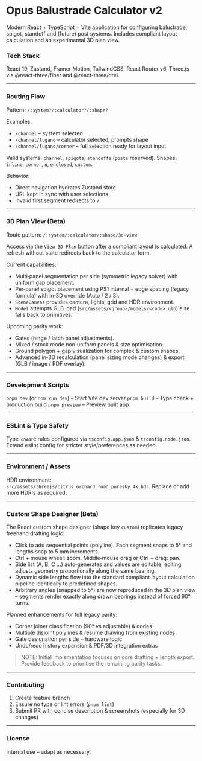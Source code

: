 # Opus Balustrade Calculator v2

Modern React + TypeScript + Vite application for configuring balustrade, spigot, standoff and (future) post systems. Includes compliant layout calculation and an experimental 3D plan view.

### Tech Stack

React 19, Zustand, Framer Motion, TailwindCSS, React Router v6, Three.js via @react-three/fiber and @react-three/drei.

---

### Routing Flow

Pattern: `/:system?/:calculator?/:shape?`

Examples:

- `/channel` – system selected
- `/channel/lugano` – calculator selected, prompts shape
- `/channel/lugano/corner` – full selection ready for layout input

Valid systems: `channel`, `spigots`, `standoffs` (`posts` reserved). Shapes: `inline`, `corner`, `u`, `enclosed`, `custom`.

Behavior:

- Direct navigation hydrates Zustand store
- URL kept in sync with user selections
- Invalid first segment redirects to `/`

---

### 3D Plan View (Beta)

Route pattern: `/:system/:calculator/:shape/3d-view`

Access via the `View 3D Plan` button after a compliant layout is calculated. A refresh without state redirects back to the calculator form.

Current capabilities:

* Multi‑panel segmentation per side (symmetric legacy solver) with uniform gap placement.
* Per‑panel spigot placement using PS1 internal + edge spacing (legacy formula) with in‑3D override (Auto / 2 / 3).
* `SceneCanvas` provides camera, lights, grid and HDR environment.
* `Model` attempts GLB load (`src/assets/<group>/models/<code>.glb`) else falls back to primitives.

Upcoming parity work:

* Gates (hinge / latch panel adjustments).
* Mixed / stock mode non‑uniform panels & size optimisation.
* Ground polygon + gap visualization for complex & custom shapes.
* Advanced in‑3D recalculation (panel sizing mode changes) & export (GLB / image / PDF overlay).

---

### Development Scripts

`pnpm dev` (or `npm run dev`) – Start Vite dev server `pnpm build` – Type check + production build `pnpm preview` – Preview built app

---

### ESLint & Type Safety

Type-aware rules configured via `tsconfig.app.json` & `tsconfig.node.json`. Extend eslint config for stricter style/preferences as needed.

---

### Environment / Assets

HDR environment: `src/assets/threejs/citrus_orchard_road_puresky_4k.hdr`. Replace or add more HDRIs as required.

---

### Custom Shape Designer (Beta)

The React custom shape designer (shape key `custom`) replicates legacy freehand drafting logic:

* Click to add sequential points (polyline). Each segment snaps to 5° and lengths snap to 5 mm increments.
* Ctrl + mouse wheel: zoom. Middle‑mouse drag or Ctrl + drag: pan.
* Side list (A, B, C …) auto‑generates and values are editable; editing adjusts geometry proportionally along the same bearing.
* Dynamic side lengths flow into the standard compliant layout calculation pipeline identically to predefined shapes.
* Arbitrary angles (snapped to 5°) are now reproduced in the 3D plan view – segments render exactly along drawn bearings instead of forced 90° turns.

Planned enhancements for full legacy parity:

* Corner joiner classification (90° vs adjustable) & codes
* Multiple disjoint polylines & resume drawing from existing nodes
* Gate designation per side + hardware logic
* Undo/redo history expansion & PDF/3D integration extras

> NOTE: Initial implementation focuses on core drafting + length export. Provide feedback to prioritise the remaining parity tasks.

---

### Contributing

1. Create feature branch
2. Ensure no type or lint errors (`pnpm lint`)
3. Submit PR with concise description & screenshots (especially for 3D changes)

---

### License

Internal use – adapt as necessary.
